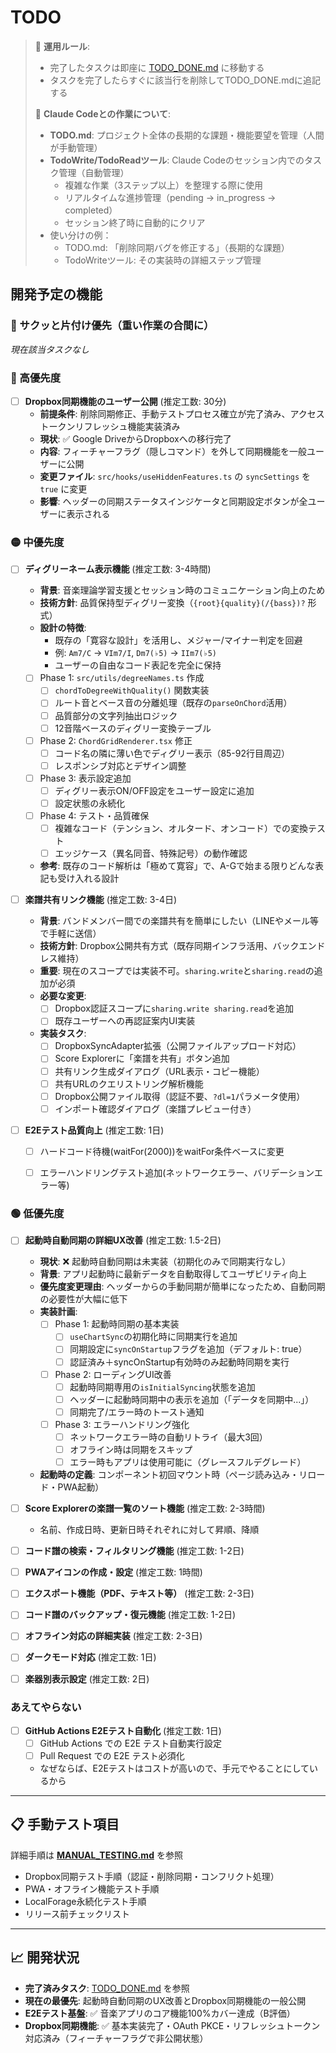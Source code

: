 # TODO

> 📝 **運用ルール**: 
> - 完了したタスクは即座に [TODO_DONE.md](./TODO_DONE.md) に移動する
> - タスクを完了したらすぐに該当行を削除してTODO_DONE.mdに追記する
> 
> 🤖 **Claude Codeとの作業について**:
> - **TODO.md**: プロジェクト全体の長期的な課題・機能要望を管理（人間が手動管理）
> - **TodoWrite/TodoReadツール**: Claude Codeのセッション内でのタスク管理（自動管理）
>   - 複雑な作業（3ステップ以上）を整理する際に使用
>   - リアルタイムな進捗管理（pending → in_progress → completed）
>   - セッション終了時に自動的にクリア
> - 使い分けの例：
>   - TODO.md: 「削除同期バグを修正する」（長期的な課題）
>   - TodoWriteツール: その実装時の詳細ステップ管理

## 開発予定の機能

### 🚀 サクッと片付け優先（重い作業の合間に）

*現在該当タスクなし*

### 🔴 高優先度

- [ ] **Dropbox同期機能のユーザー公開** (推定工数: 30分)
  - **前提条件**: 削除同期修正、手動テストプロセス確立が完了済み、アクセストークンリフレッシュ機能実装済み
  - **現状**: ✅ Google DriveからDropboxへの移行完了
  - **内容**: フィーチャーフラグ（隠しコマンド）を外して同期機能を一般ユーザーに公開
  - **変更ファイル**: `src/hooks/useHiddenFeatures.ts` の `syncSettings` を `true` に変更
  - **影響**: ヘッダーの同期ステータスインジケータと同期設定ボタンが全ユーザーに表示される

### 🟡 中優先度


- [ ] **ディグリーネーム表示機能** (推定工数: 3-4時間)
  - **背景**: 音楽理論学習支援とセッション時のコミュニケーション向上のため
  - **技術方針**: 品質保持型ディグリー変換（`{root}{quality}(/{bass})?` 形式）
  - **設計の特徴**: 
    - 既存の「寛容な設計」を活用し、メジャー/マイナー判定を回避
    - 例: `Am7/C` → `VIm7/I`, `Dm7(♭5)` → `IIm7(♭5)`
    - ユーザーの自由なコード表記を完全に保持
  - [ ] Phase 1: `src/utils/degreeNames.ts` 作成
    - [ ] `chordToDegreeWithQuality()` 関数実装
    - [ ] ルート音とベース音の分離処理（既存の`parseOnChord`活用）
    - [ ] 品質部分の文字列抽出ロジック
    - [ ] 12音階ベースのディグリー変換テーブル
  - [ ] Phase 2: `ChordGridRenderer.tsx` 修正
    - [ ] コード名の隣に薄い色でディグリー表示（85-92行目周辺）
    - [ ] レスポンシブ対応とデザイン調整
  - [ ] Phase 3: 表示設定追加
    - [ ] ディグリー表示ON/OFF設定をユーザー設定に追加
    - [ ] 設定状態の永続化
  - [ ] Phase 4: テスト・品質確保
    - [ ] 複雑なコード（テンション、オルタード、オンコード）での変換テスト
    - [ ] エッジケース（異名同音、特殊記号）の動作確認
  - **参考**: 既存のコード解析は「極めて寛容」で、A-Gで始まる限りどんな表記も受け入れる設計

- [ ] **楽譜共有リンク機能** (推定工数: 3-4日)
  - **背景**: バンドメンバー間での楽譜共有を簡単にしたい（LINEやメール等で手軽に送信）
  - **技術方針**: Dropbox公開共有方式（既存同期インフラ活用、バックエンドレス維持）
  - **重要**: 現在のスコープでは実装不可。`sharing.write`と`sharing.read`の追加が必須
  - **必要な変更**:
    - [ ] Dropbox認証スコープに`sharing.write sharing.read`を追加
    - [ ] 既存ユーザーへの再認証案内UI実装
  - **実装タスク**:
    - [ ] DropboxSyncAdapter拡張（公開ファイルアップロード対応）
    - [ ] Score Explorerに「楽譜を共有」ボタン追加
    - [ ] 共有リンク生成ダイアログ（URL表示・コピー機能）
    - [ ] 共有URLのクエリストリング解析機能
    - [ ] Dropbox公開ファイル取得（認証不要、`?dl=1`パラメータ使用）
    - [ ] インポート確認ダイアログ（楽譜プレビュー付き）

- [ ] **E2Eテスト品質向上** (推定工数: 1日)
  - [ ] ハードコード待機(waitFor(2000))をwaitFor条件ベースに変更
  - [ ] エラーハンドリングテスト追加(ネットワークエラー、バリデーションエラー等)


### 🟢 低優先度

- [ ] **起動時自動同期の詳細UX改善** (推定工数: 1.5-2日)
  - **現状**: ❌ 起動時自動同期は未実装（初期化のみで同期実行なし）
  - **背景**: アプリ起動時に最新データを自動取得してユーザビリティ向上
  - **優先度変更理由**: ヘッダーからの手動同期が簡単になったため、自動同期の必要性が大幅に低下
  - **実装計画**:
    - [ ] Phase 1: 起動時同期の基本実装
      - [ ] `useChartSync`の初期化時に同期実行を追加
      - [ ] 同期設定に`syncOnStartup`フラグを追加（デフォルト: true）
      - [ ] 認証済み＋syncOnStartup有効時のみ起動時同期を実行
    - [ ] Phase 2: ローディングUI改善
      - [ ] 起動時同期専用の`isInitialSyncing`状態を追加
      - [ ] ヘッダーに起動時同期中の表示を追加（「データを同期中...」）
      - [ ] 同期完了/エラー時のトースト通知
    - [ ] Phase 3: エラーハンドリング強化
      - [ ] ネットワークエラー時の自動リトライ（最大3回）
      - [ ] オフライン時は同期をスキップ
      - [ ] エラー時もアプリは使用可能に（グレースフルデグレード）
  - **起動時の定義**: コンポーネント初回マウント時（ページ読み込み・リロード・PWA起動）
- [ ] **Score Explorerの楽譜一覧のソート機能** (推定工数: 2-3時間)
  - 名前、作成日時、更新日時それぞれに対して昇順、降順
- [ ] **コード譜の検索・フィルタリング機能** (推定工数: 1-2日)
- [ ] **PWAアイコンの作成・設定** (推定工数: 1時間)
- [ ] **エクスポート機能（PDF、テキスト等）** (推定工数: 2-3日)
- [ ] **コード譜のバックアップ・復元機能** (推定工数: 1-2日)
- [ ] **オフライン対応の詳細実装** (推定工数: 2-3日)
- [ ] **ダークモード対応** (推定工数: 1日)
- [ ] **楽器別表示設定** (推定工数: 2日)


### あえてやらない
- [ ] **GitHub Actions E2Eテスト自動化** (推定工数: 1日)
  - [ ] GitHub Actions での E2E テスト自動実行設定
  - [ ] Pull Request での E2E テスト必須化
  - なぜならば、E2Eテストはコストが高いので、手元でやることにしているから


---

## 📋 手動テスト項目

詳細手順は **[MANUAL_TESTING.md](./MANUAL_TESTING.md)** を参照
- Dropbox同期テスト手順（認証・削除同期・コンフリクト処理）
- PWA・オフライン機能テスト手順
- LocalForage永続化テスト手順
- リリース前チェックリスト

---

## 📈 開発状況

- **完了済みタスク**: [TODO_DONE.md](./TODO_DONE.md) を参照
- **現在の最優先**: 起動時自動同期のUX改善とDropbox同期機能の一般公開
- **E2Eテスト基盤**: ✅ 音楽アプリのコア機能100%カバー達成（B評価）
- **Dropbox同期機能**: ✅ 基本実装完了・OAuth PKCE・リフレッシュトークン対応済み（フィーチャーフラグで非公開状態）